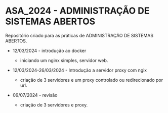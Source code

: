 # ASA_2024 - ADMINISTRAÇÃO DE SISTEMAS ABERTOS
Repositório criado para as práticas de ADMINISTRAÇÃO DE SISTEMAS ABERTOS.

- 12/03/2024 - introdução ao docker
    * iniciando um nginx simples, servidor web.

- 12/03/2024-26/03/2024 - Introdução a servidor proxy com ngix
    * criação de 3 servidores e um proxy controlado ou redirecionado por url.

- 09/07/2024    -   revisão
    * criação de 3 servidores e proxy.
